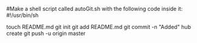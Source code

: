 #Make a shell script called autoGit.sh with the following code inside it:
#!/usr/bin/sh

touch README.md
git init
git add README.md
git commit -n "Added"
hub create
git push -u origin master
